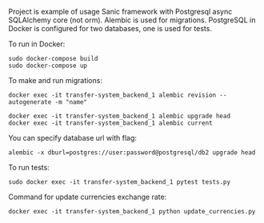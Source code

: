 Project is example of usage Sanic framework with Postgresql async SQLAlchemy core (not orm). 
Alembic is used for migrations.
PostgreSQL in Docker is configured for two databases, one is used for tests.


To run in Docker:
```shell
sudo docker-compose build
sudo docker-compose up
```

To make and run migrations:
```shell
docker exec -it transfer-system_backend_1 alembic revision --autogenerate -m "name"

docker exec -it transfer-system_backend_1 alembic upgrade head
docker exec -it transfer-system_backend_1 alembic current
```
You can specify database url with flag:
```shell
alembic -x dburl=postgres://user:password@postgresql/db2 upgrade head
```

To run tests:
```shell
sudo docker exec -it transfer-system_backend_1 pytest tests.py
```

Command for update currencies exchange rate:
```shell
docker exec -it transfer-system_backend_1 python update_currencies.py
```
